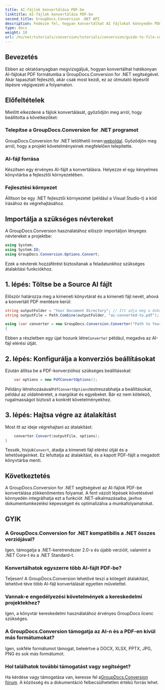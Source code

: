 ```yaml
---
title: AI-fájlok konvertálása PDF-be
linktitle: AI-fájlok konvertálása PDF-be
second_title: GroupDocs.Conversion .NET API
description: Fedezze fel, hogyan konvertálhat AI fájlokat könnyedén PDF formátumba a GroupDocs.Conversion for .NET segítségével. Ez az oktatóanyag végigvezeti a telepítésen, a kódbeállításon és az átalakításon.
type: docs
weight: 10
url: /hu/net/tutorials/conversion/tutorials/conversion/guide-to-file-conversion-to-pdf/converting-ai-to-pdf/
---
```

## Bevezetés

Ebben az oktatóanyagban megvizsgáljuk, hogyan konvertálhat hatékonyan AI-fájlokat PDF formátumba a GroupDocs.Conversion for .NET segítségével. Akár tapasztalt fejlesztő, akár csak most kezdi, ez az útmutató lépésről lépésre végigvezeti a folyamaton.

## Előfeltételek

Mielőtt elkezdené a fájlok konvertálását, győződjön meg arról, hogy beállította a következőket:

### Telepítse a GroupDocs.Conversion for .NET programot

 GroupDocs.Conversion for .NET letölthető innen:[weboldal](https://releases.groupdocs.com/conversion/net/). Győződjön meg arról, hogy a projekt követelményeinek megfelelően telepítette.

### AI-fájl forrása

Készítsen egy érvényes AI-fájlt a konvertálásra. Helyezze el egy kényelmes könyvtárba a fejlesztői környezetében.

### Fejlesztési környezet

Állítson be egy .NET fejlesztői környezetet (például a Visual Studio-t) a kód írásához és végrehajtásához.

## Importálja a szükséges névtereket

A GroupDocs.Conversion használatához először importáljon lényeges névtereket a projektbe:

```csharp
using System;
using System.IO;
using GroupDocs.Conversion.Options.Convert;
```
Ezek a névterek hozzáférést biztosítanak a feladatunkhoz szükséges átalakítási funkciókhoz.

## 1. lépés: Töltse be a Source AI fájlt

Először határozza meg a kimeneti könyvtárat és a kimeneti fájl nevét, ahová a konvertált PDF mentésre kerül:

```csharp
string outputFolder = "Your Document Directory"; // Itt adja meg a dokumentumkönyvtárat
string outputFile = Path.Combine(outputFolder, "ai-converted-to.pdf");

using (var converter = new GroupDocs.Conversion.Converter("Path to Your AI File"))
{
```

 Ebben a részletben egy újat hozunk létre`Converter` például, megadva az AI-fájl elérési útját.

## 2. lépés: Konfigurálja a konverziós beállításokat

Ezután állítsa be a PDF-konverzióhoz szükséges beállításokat:

```csharp
    var options = new PdfConvertOptions();
```
 Példány létrehozásával`PdfConvertOptions`testreszabhatja a beállításokat, például az oldalméretet, a margókat és egyebeket. Bár ez nem kötelező, rugalmasságot biztosít a konkrét követelményekhez.

## 3. lépés: Hajtsa végre az átalakítást

Most itt az ideje végrehajtani az átalakítást:

```csharp
    converter.Convert(outputFile, options);
}
```
 Tessék, hívjuk`Convert`, átadja a kimeneti fájl elérési útját és a lehetőségeinket. Ez lefuttatja az átalakítást, és a kapott PDF-fájlt a megadott könyvtárba menti.

## Következtetés

A GroupDocs.Conversion for .NET segítségével az AI-fájlok PDF-be konvertálása zökkenőmentes folyamat. A fent vázolt lépések követésével könnyedén integrálhatja ezt a funkciót .NET-alkalmazásaiba, javítva dokumentumkezelési képességeit és optimalizálva a munkafolyamatokat.

## GYIK

### A GroupDocs.Conversion for .NET kompatibilis a .NET összes verziójával?

Igen, támogatja a .NET-keretrendszer 2.0-s és újabb verzióit, valamint a .NET Core-t és a .NET Standard-t.

### Konvertálhatok egyszerre több AI-fájlt PDF-be?

Teljesen! A GroupDocs.Conversion lehetővé teszi a kötegelt átalakítást, lehetővé téve több AI-fájl konvertálását egyetlen művelettel.

### Vannak-e engedélyezési követelmények a kereskedelmi projektekhez?

Igen, a könyvtár kereskedelmi használatához érvényes GroupDocs licenc szükséges.

### A GroupDocs.Conversion támogatja az AI-n és a PDF-en kívül más formátumokat?

Igen, sokféle formátumot támogat, beleértve a DOCX, XLSX, PPTX, JPG, PNG és sok más formátumot.

### Hol találhatok további támogatást vagy segítséget?

 Ha kérdése vagy támogatása van, keresse fel a[GroupDocs.Conversion fórum](https://forum.groupdocs.com/c/conversion/11). A közösség és a dokumentáció felbecsülhetetlen értékű forrás lehet.